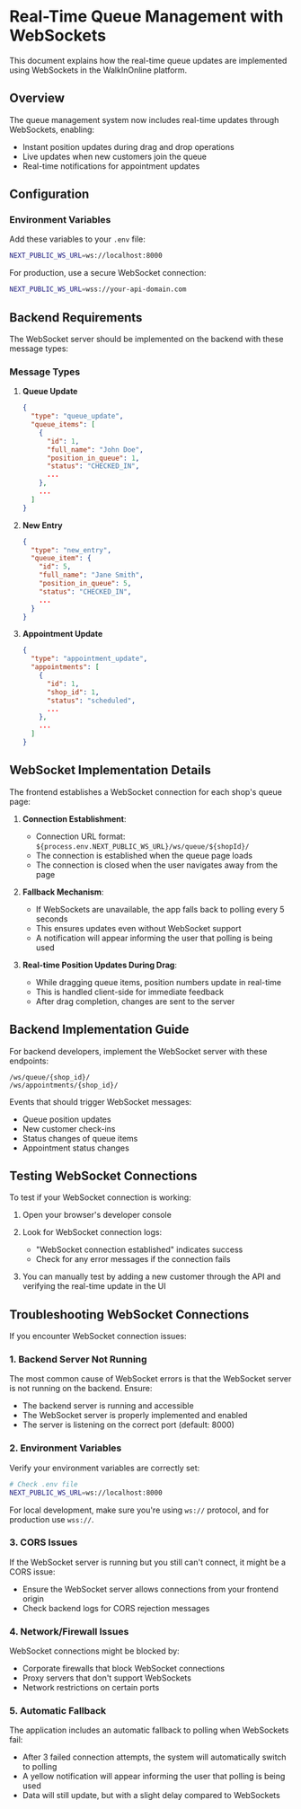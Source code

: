 # Real-Time Queue Management with WebSockets

This document explains how the real-time queue updates are implemented using WebSockets in the WalkInOnline platform.

## Overview

The queue management system now includes real-time updates through WebSockets, enabling:
- Instant position updates during drag and drop operations
- Live updates when new customers join the queue
- Real-time notifications for appointment updates

## Configuration

### Environment Variables

Add these variables to your `.env` file:

```bash
NEXT_PUBLIC_WS_URL=ws://localhost:8000
```

For production, use a secure WebSocket connection:

```bash
NEXT_PUBLIC_WS_URL=wss://your-api-domain.com
```

## Backend Requirements

The WebSocket server should be implemented on the backend with these message types:

### Message Types

1. **Queue Update**
   ```json
   {
     "type": "queue_update",
     "queue_items": [
       {
         "id": 1,
         "full_name": "John Doe",
         "position_in_queue": 1,
         "status": "CHECKED_IN",
         ...
       },
       ...
     ]
   }
   ```

2. **New Entry**
   ```json
   {
     "type": "new_entry",
     "queue_item": {
       "id": 5,
       "full_name": "Jane Smith",
       "position_in_queue": 5,
       "status": "CHECKED_IN",
       ...
     }
   }
   ```

3. **Appointment Update**
   ```json
   {
     "type": "appointment_update",
     "appointments": [
       {
         "id": 1,
         "shop_id": 1,
         "status": "scheduled",
         ...
       },
       ...
     ]
   }
   ```

## WebSocket Implementation Details

The frontend establishes a WebSocket connection for each shop's queue page:

1. **Connection Establishment**: 
   - Connection URL format: `${process.env.NEXT_PUBLIC_WS_URL}/ws/queue/${shopId}/`
   - The connection is established when the queue page loads
   - The connection is closed when the user navigates away from the page

2. **Fallback Mechanism**:
   - If WebSockets are unavailable, the app falls back to polling every 5 seconds
   - This ensures updates even without WebSocket support
   - A notification will appear informing the user that polling is being used

3. **Real-time Position Updates During Drag**:
   - While dragging queue items, position numbers update in real-time
   - This is handled client-side for immediate feedback
   - After drag completion, changes are sent to the server

## Backend Implementation Guide

For backend developers, implement the WebSocket server with these endpoints:

```
/ws/queue/{shop_id}/
/ws/appointments/{shop_id}/
```

Events that should trigger WebSocket messages:
- Queue position updates
- New customer check-ins
- Status changes of queue items
- Appointment status changes

## Testing WebSocket Connections

To test if your WebSocket connection is working:

1. Open your browser's developer console
2. Look for WebSocket connection logs:
   - "WebSocket connection established" indicates success
   - Check for any error messages if the connection fails

3. You can manually test by adding a new customer through the API and verifying the real-time update in the UI

## Troubleshooting WebSocket Connections

If you encounter WebSocket connection issues:

### 1. Backend Server Not Running

The most common cause of WebSocket errors is that the WebSocket server is not running on the backend. Ensure:

- The backend server is running and accessible
- The WebSocket server is properly implemented and enabled
- The server is listening on the correct port (default: 8000)

### 2. Environment Variables

Verify your environment variables are correctly set:

```bash
# Check .env file
NEXT_PUBLIC_WS_URL=ws://localhost:8000
```

For local development, make sure you're using `ws://` protocol, and for production use `wss://`.

### 3. CORS Issues

If the WebSocket server is running but you still can't connect, it might be a CORS issue:

- Ensure the WebSocket server allows connections from your frontend origin
- Check backend logs for CORS rejection messages

### 4. Network/Firewall Issues

WebSocket connections might be blocked by:

- Corporate firewalls that block WebSocket connections
- Proxy servers that don't support WebSockets
- Network restrictions on certain ports

### 5. Automatic Fallback

The application includes an automatic fallback to polling when WebSockets fail:

- After 3 failed connection attempts, the system will automatically switch to polling
- A yellow notification will appear informing the user that polling is being used
- Data will still update, but with a slight delay compared to WebSockets 